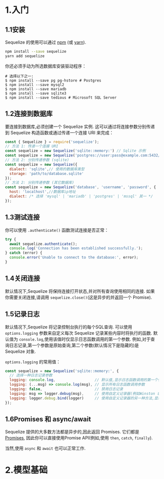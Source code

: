 # 1.入门

## 1.1安装

Sequelize 的使用可以通过 [npm](https://www.npmjs.com/package/sequelize) (或 [yarn](https://yarnpkg.com/package/sequelize)).

```bash
npm install --save sequelize
yarn add sequelize
```

你还必须手动为所选数据库安装驱动程序：

```shell
# 选择以下之一:
$ npm install --save pg pg-hstore # Postgres
$ npm install --save mysql2
$ npm install --save mariadb
$ npm install --save sqlite3
$ npm install --save tedious # Microsoft SQL Server
```

## 1.2连接到数据库

要连接到数据库,必须创建一个 Sequelize 实例. 这可以通过将连接参数分别传递到 Sequelize 构造函数或通过传递一个连接 URI 来完成：

```js
const { Sequelize } = require('sequelize');
// 方法 1: 传递一个连接 URI
const sequelize = new Sequelize('sqlite::memory:') // Sqlite 示例
const sequelize = new Sequelize('postgres://user:pass@example.com:5432/dbname') // Postgres 示例
// 方法 2: 分别传递参数 (sqlite)
const sequelize = new Sequelize({
  dialect: 'sqlite',// 使用的数据库类型
  storage: 'path/to/database.sqlite'
});
// 方法 2: 分别传递参数 (其它数据库)
const sequelize = new Sequelize('database', 'username', 'password', {
  host: 'localhost',//数据库ip地址
  dialect: /* 选择 'mysql' | 'mariadb' | 'postgres' | 'mssql' 其一 */
});
```

## 1.3测试连接

你可以使用 `.authenticate()` 函数测试连接是否正常：

```js
try {
  await sequelize.authenticate();
  console.log('Connection has been established successfully.');
} catch (error) {
  console.error('Unable to connect to the database:', error);
}
```

## 1.4关闭连接

默认情况下,Sequelize 将保持连接打开状态,并对所有查询使用相同的连接. 如果你需要关闭连接,请调用 `sequelize.close()`(这是异步的并返回一个 Promise).

## 1.5记录日志

默认情况下,Sequelize 将记录控制台执行的每个SQL查询. 可以使用 `options.logging` 参数来自定义每次 Sequelize 记录某些内容时将执行的函数. 默认值为 `console.log`,使用该值时仅显示日志函数调用的第一个参数. 例如,对于查询日志记录,第一个参数是原始查询,第二个参数(默认情况下是隐藏的)是 Sequelize 对象.

`options.logging` 的常用值：

```js
const sequelize = new Sequelize('sqlite::memory:', {
  // 选择一种日志记录参数
  logging: console.log,                  // 默认值,显示日志函数调用的第一个参数
  logging: (...msg) => console.log(msg), // 显示所有日志函数调用参数
  logging: false,                        // 禁用日志记录
  logging: msg => logger.debug(msg),     // 使用自定义记录器(例如Winston 或 Bunyan),显示第一个参数
  logging: logger.debug.bind(logger)     // 使用自定义记录器的另一种方法,显示所有消息
});
```

## 1.6Promises 和 async/await

Sequelize 提供的大多数方法都是异步的,因此返回 Promises. 它们都是 [Promises](https://developer.mozilla.org/en-US/docs/Web/JavaScript/Reference/Global_Objects/Promise), 因此你可以直接使用Promise API(例如,使用 `then`, `catch`, `finally`).

当然,使用 `async` 和 `await` 也可以正常工作.

# 2.模型基础

